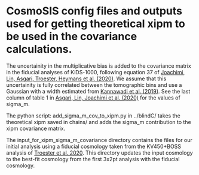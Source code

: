 # CosmoSIS config files and outputs used for getting theoretical xipm to be used in the covariance calculations. 

The uncertainity in the multiplicative bias is added to the covariance matrix in the fiducial analyses of KiDS-1000, 
following equation 37 of [Joachimi, Lin, Asgari, Troester, Heymans et al. (2020)][1].
We assume that this uncertainity is fully correlated between the tomographic bins and use a Gaussian with a width estimated from [Kannawadi et al. (2019)][2]. 
See the last column of table 1 in [Asgari, Lin, Joachimi et al. (2020)][3] for the values of sigma_m. 

The python script: add_sigma_m_cov_to_xipm.py in ../blindC/ takes the theoretical xipm saved in chains/ and adds the sigma_m contribution to the xipm covariance matrix.

The input_for_xipm_sigma_m_covariance directory contains the files for our initial analysis using a fiducial cosmology taken from the KV450+BOSS analysis of [Troester et al. 2020][4].   This directory updates the input cosmology to the best-fit cosmology from the first 3x2pt analysis with the fiducial cosmology.


[1]: https://arxiv.org/abs/2007.01844 "Joachimi et al."
[2]: https://arxiv.org/abs/1812.03983 "Kannawadi et al."
[3]: https://arxiv.org/abs/2007.15633 "Asgari et al."
[4]: https://arxiv.org/abs/1909.11006 "Troester et al."
